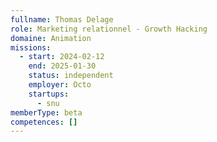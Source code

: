 ```yaml
---
fullname: Thomas Delage
role: Marketing relationnel - Growth Hacking
domaine: Animation
missions:
  - start: 2024-02-12
    end: 2025-01-30
    status: independent
    employer: Octo
    startups:
      - snu
memberType: beta
competences: []
---
```

